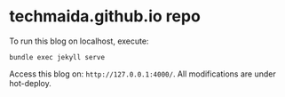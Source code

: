 # techmaida.github.io repo

To run this blog on localhost, execute:

```
bundle exec jekyll serve
```

Access this blog on: `http://127.0.0.1:4000/`. All modifications are under hot-deploy.
